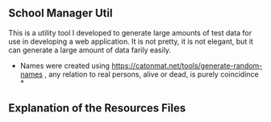 ## School Manager Util

This is a utility tool I developed to generate large amounts of test data for use in
developing a web application. It is not pretty, it is not elegant, but it can generate
a large amount of data farily easily.

* Names were created using https://catonmat.net/tools/generate-random-names , any relation to real persons, alive or dead, is purely coincidince *

## Explanation of the Resources Files